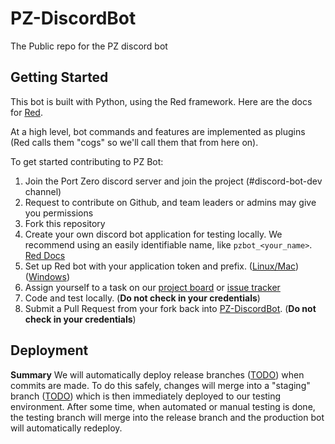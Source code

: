# PZ-DiscordBot
The Public repo for the PZ discord bot

## Getting Started

This bot is built with Python, using the Red framework. Here are the docs for [Red](https://docs.discord.red/en/stable/index.html).

At a high level, bot commands and features are implemented as plugins (Red calls them "cogs" so we'll call them that from here on).

To get started contributing to PZ Bot:
1. Join the Port Zero discord server and join the project (#discord-bot-dev channel)
2. Request to contribute on Github, and team leaders or admins may give you permissions
3. Fork this repository
4. Create your own discord bot application for testing locally. We recommend using an easily identifiable name, like `pzbot_<your_name>`. [Red Docs](https://docs.discord.red/en/stable/bot_application_guide.html)
5. Set up Red bot with your application token and prefix. ([Linux/Mac](https://docs.discord.red/en/stable/install_linux_mac.html#installing-red)) ([Windows](https://docs.discord.red/en/stable/install_windows.html))
6. Assign yourself to a task on our [project board](https://github.com/PortZeroGroup/PZ-DiscordBot/projects/1) or [issue tracker](https://github.com/PortZeroGroup/PZ-DiscordBot/issues)
7. Code and test locally. (**Do not check in your credentials**)
8. Submit a Pull Request from your fork back into [PZ-DiscordBot](https://github.com/PortZeroGroup/PZ-DiscordBot). (**Do not check in your credentials**)

## Deployment

**Summary**
We will automatically deploy release branches ([TODO](https://github.com/PortZeroGroup/PZ-DiscordBot/issues/8)) when commits are made. To do this safely, changes will merge into a "staging" branch ([TODO](https://github.com/PortZeroGroup/PZ-DiscordBot/issues/7)) which is then immediately deployed to our testing environment. After some time, when automated or manual testing is done, the testing branch will merge into the release branch and the production bot will automatically redeploy.